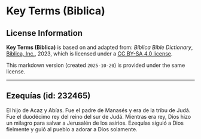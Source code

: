 # Key Terms (Biblica)

## License Information

**Key Terms (Biblica)** is based on and adapted from: _Biblica Bible Dictionary_, [Biblica, Inc.](https://www.biblica.com/), 2023, which is licensed under a [CC BY-SA 4.0 license](https://creativecommons.org/licenses/by-sa/4.0/legalcode.en).

This markdown version (created `2025-10-20`) is provided under the same license.



--------------------------------

## Ezequías (id: 232465)

El hijo de Acaz y Abías. Fue el padre de Manasés y era de la tribu de Judá. Fue el duodécimo rey del reino del sur de Judá. Mientras era rey, Dios hizo un milagro para salvar a Jerusalén de los asirios. Ezequías siguió a Dios fielmente y guió al pueblo a adorar a Dios solamente.


